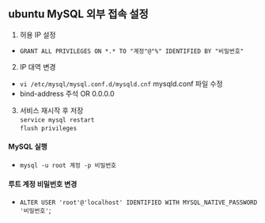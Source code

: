 ## ubuntu MySQL 외부 접속 설정
1. 허용 IP 설정
- `GRANT ALL PRIVILEGES ON *.* TO "계정"@"%" IDENTIFIED BY "비밀번호"`  
2. IP 대역 변경 
- `vi /etc/mysql/mysql.conf.d/mysqld.cnf` mysqld.conf 파일 수정    
- bind-address 주석 OR 0.0.0.0  
3. 서비스 재시작 후 저장  
`service mysql restart`    
`flush privileges`  
  
#### MySQL 실행
- `mysql -u root 계정 -p 비밀번호`  
#### 루트 계정 비밀번호 변경
- `ALTER USER 'root'@'localhost' IDENTIFIED WITH MYSQL_NATIVE_PASSWORD '비밀번호'`;  

